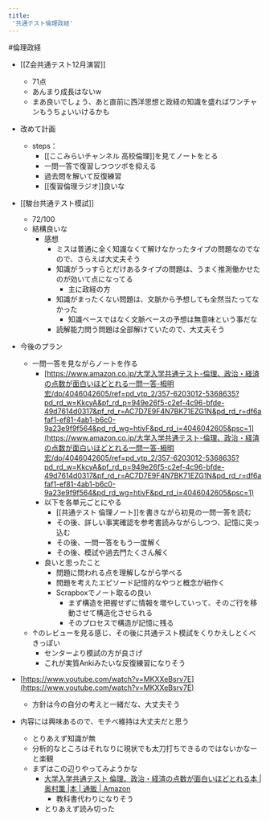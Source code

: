 ```yaml
---
title:
 '共通テスト倫理政経'
---
```


#倫理政経


- [[Z会共通テスト12月演習]]
    - 71点
    - あんまり成長はないw
    - まあ良いでしょう、あと直前に西洋思想と政経の知識を盛ればワンチャンもうちょいいけるかも

- 改めて計画
    - steps：
        - [[ここみらいチャンネル 高校倫理]]を見てノートをとる
        - 一問一答で復習しつつツボを抑える
        - 過去問を解いて反復練習
        - [[復習倫理ラジオ]]良いな

- [[駿台共通テスト模試]]
    - 72/100
    - 結構良いな
        - 感想
            - ミスは普通に全く知識なくて解けなかったタイプの問題なのでなので、さらえば大丈夫そう
            - 知識がうっすらとだけあるタイプの問題は、うまく推測働かせたのが効いて点になってる
                - 主に政経の方
            - 知識がまったくない問題は、文脈から予想しても全然当たってなかった
                - 知識ベースではなく文脈ベースの予想は無意味という事だな
            - 読解能力問う問題は全部解けていたので、大丈夫そう

- 今後のプラン
    - 一問一答を見ながらノートを作る
        - [https://www.amazon.co.jp/大学入学共通テスト-倫理、政治・経済の点数が面白いほどとれる一問一答-栂明宏/dp/4046042605/ref=pd_vtp_2/357-6203012-5368635?pd_rd_w=KkcyA&pf_rd_p=949e26f5-c2ef-4c96-bfde-49d7614d0317&pf_rd_r=AC7D7E9F4N7BK71EZG1N&pd_rd_r=df6afaf1-ef81-4ab1-b6c0-9a23e9f9f564&pd_rd_wg=htivF&pd_rd_i=4046042605&psc=1](https://www.amazon.co.jp/大学入学共通テスト-倫理、政治・経済の点数が面白いほどとれる一問一答-栂明宏/dp/4046042605/ref=pd_vtp_2/357-6203012-5368635?pd_rd_w=KkcyA&pf_rd_p=949e26f5-c2ef-4c96-bfde-49d7614d0317&pf_rd_r=AC7D7E9F4N7BK71EZG1N&pd_rd_r=df6afaf1-ef81-4ab1-b6c0-9a23e9f9f564&pd_rd_wg=htivF&pd_rd_i=4046042605&psc=1)
        - 以下を各単元ごとにやる
            - [[共通テスト 倫理ノート]]を書きながら初見の一問一答を読む
            - その後、詳しい事実確認を参考書読みながらしつつ、記憶に突っ込む
            - その後、一問一答をもう一度解く
            - その後、模試や過去門たくさん解く
        - 良いと思ったこと
            - 問題に問われる点を理解しながら学べる
            - 問題を考えたエピソード記憶的なやつと概念が紐作く
            - Scrapboxでノート取るの良い
                - まず構造を把握せずに情報を増やしていって、そのご行を移動させて構造化させられる
                - そのプロセスで構造が記憶に残る
    - ↑のレビューを見る感じ、その後に共通テスト模試をくりかえしとくべきっぽい
        - センターより模試の方が良さげ
        - これが実質Ankiみたいな反復練習になりそう

- [https://www.youtube.com/watch?v=MKXXeBsrv7E](https://www.youtube.com/watch?v=MKXXeBsrv7E)
    - 方針は今の自分の考えと一緒だな、大丈夫そう

- 内容には興味あるので、モチベ維持は大丈夫だと思う
    - とりあえず知識が無
    - 分析的なところはそれなりに現状でも太刀打ちできるのではないかなーと楽観
    - まずはこの辺りやってみようかな
        - [大学入学共通テスト 倫理、政治・経済の点数が面白いほどとれる本 | 奥村薫 |本 | 通販 | Amazon](https://www.amazon.co.jp/gp/product/404604201X/ref=as_li_tl?ie=UTF8&camp=247&creative=1211&creativeASIN=404604201X&linkCode=as2&tag=daigakuzyuk05-22&linkId=b78e39c04ea1af2ec426674fd5d17aab)
            - 教科書代わりになりそう
        - とりあえず読み切った
